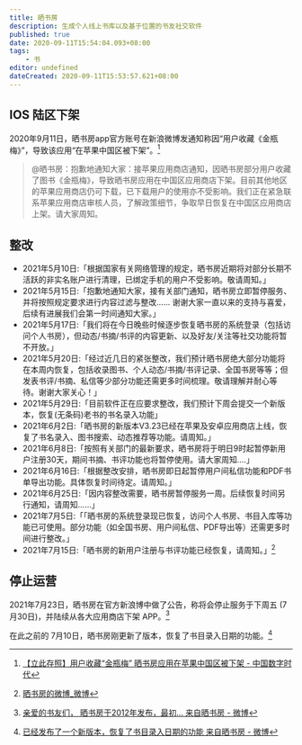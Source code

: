 ```yaml
---
title: 晒书房
description: 生成个人线上书库以及基于位置的书友社交软件
published: true
date: 2020-09-11T15:54:04.093+08:00
tags:
    - 书
editor: undefined
dateCreated: 2020-09-11T15:53:57.621+08:00
---
```


## IOS 陆区下架

2020年9月11日，晒书房app官方账号在新浪微博发通知称因“用户收藏《金瓶梅》”，导致该应用“在苹果中国区被下架”。[^1]

> @晒书房：抱歉地通知大家：接苹果应用商店通知，因晒书房部分用户收藏了图书《金瓶梅》，导致晒书房应用在中国区应用商店下架。目前其他地区的苹果应用商店仍可下载，已下载用户的使用亦不受影响。我们正在紧急联系苹果应用商店审核人员，了解政策细节，争取早日恢复在中国区应用商店上架。请大家周知。

[^1]: [【立此存照】用户收藏“金瓶梅” 晒书房应用在苹果中国区被下架 - 中国数字时代](https://web.archive.org/web/20200911114832/https://chinadigitaltimes.net/chinese/2020/09/【立此存照】用户收藏金瓶梅-晒书房应用在苹/?utm_source=dlvr.it&utm_medium=twitter)

## 整改

+ 2021年5月10日:「根据国家有关网络管理的规定，晒书房近期将对部分长期不活跃的非实名账户进行清理，已绑定手机的用户不受影响。敬请周知。」
+ 2021年5月15日:「抱歉地通知大家，接有关部门通知，晒书房立即暂停服务、并将按照规定要求进行内容过滤与整改...... 谢谢大家一直以来的支持与喜爱，后续有进展我们会第一时间通知大家。」
+ 2021年5月17日:「我们将在今日晚些时候逐步恢复晒书房的系统登录（包括访问个人书房），但动态/书摘/书评的内容更新、以及好友/关注等社交功能将暂不开放。」
+ 2021年5月20日:「经过近几日的紧张整改，我们预计晒书房绝大部分功能将在本周内恢复，包括收录图书、个人动态/书摘/书评记录、全国书房等等；但发表书评/书摘、私信等少部分功能还需更多时间梳理。敬请理解并耐心等待。谢谢大家关心！」
+ 2021年5月29日:「目前软件正在应要求整改，我们预计下周会提交一个新版本，恢复(无条码)老书的书名录入功能」
+ 2021年6月2日:「晒书房的新版本V3.23已经在苹果及安卓应用商店上线，恢复了书名录入、图书搜索、动态推荐等功能。请周知。」
+ 2021年6月8日:「按照有关部门的最新要求，晒书房将于明日9时起暂停新用户注册30天，期间书摘、书评功能也将暂停使用。请大家周知....」 
+ 2021年6月16日:「根据整改安排，晒书房即日起暂停用户间私信功能和PDF书单导出功能。具体恢复时间待定。请周知。」
+ 2021年6月25日:「因内容整改需要，晒书房暂停服务一周。后续恢复时间另行通知，请周知......」
+ 2021年7月5日:「「晒书房的系统登录现已恢复，访问个人书房、书目入库等功能已可使用。部分功能（如全国书房、用户间私信、PDF导出等）还需更多时间进行整改。」
+ 2021年7月15日:「晒书房的新用户注册与书评功能已经恢复，请周知。」[^xw_shaishufang]

[^xw_shaishufang]: [晒书房的微博_微博](https://weibo.com/shaishufang)

## 停止运营

2021年7月23日，晒书房在官方新浪博中做了公告，称将会停止服务于下周五 (7月30日)，并陆续从各大应用商店下架 APP。[^Kq30cbkFK]

[^Kq30cbkFK]: [亲爱的书友们， 晒书房于2012年发布，最初... 来自晒书房 - 微博](https://weibo.com/2363826370/Kq30cbkFK)

在此之前的 7月10日，晒书房刚更新了版本，恢复了书目录入日期的功能。[^Ko3mYuZog]

[^Ko3mYuZog]: [已经发布了一个新版本，恢复了书目录入日期的功能 来自晒书房 - 微博](https://weibo.com/2363826370/Ko3mYuZog)
